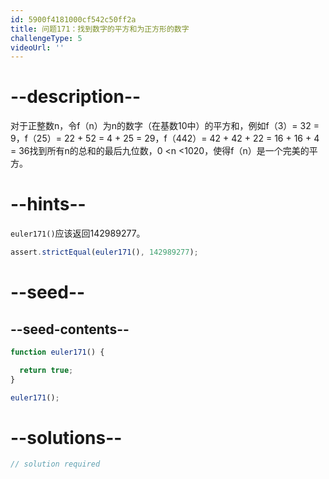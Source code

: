 ```yaml
---
id: 5900f4181000cf542c50ff2a
title: 问题171：找到数字的平方和为正方形的数字
challengeType: 5
videoUrl: ''
---
```


# --description--

对于正整数n，令f（n）为n的数字（在基数10中）的平方和，例如f（3）= 32 = 9，f（25）= 22 + 52 = 4 + 25 = 29，f（442）= 42 + 42 + 22 = 16 + 16 + 4 = 36找到所有n的总和的最后九位数，0 &lt;n &lt;1020，使得f（n）是一个完美的平方。

# --hints--

`euler171()`应该返回142989277。

```js
assert.strictEqual(euler171(), 142989277);
```

# --seed--

## --seed-contents--

```js
function euler171() {

  return true;
}

euler171();
```

# --solutions--

```js
// solution required
```

